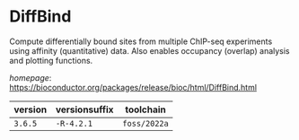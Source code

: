 # DiffBind

Compute differentially bound sites from multiple ChIP-seq experiments using  affinity (quantitative) data. Also enables occupancy (overlap) analysis and plotting functions.

*homepage*: <https://bioconductor.org/packages/release/bioc/html/DiffBind.html>

version | versionsuffix | toolchain
--------|---------------|----------
``3.6.5`` | ``-R-4.2.1`` | ``foss/2022a``
